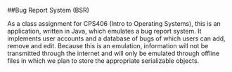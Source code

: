 ##Bug Report System (BSR)

As a class assignment for CPS406 (Intro to Operating Systems), this is an application, written in Java, which emulates a bug report system. It implements user accounts and a database of bugs of which users can add, remove and edit. Because this is an emulation, information will not be transmitted through the internet and will only be emulated through offline files in which we plan to store the appropriate serializable objects.
